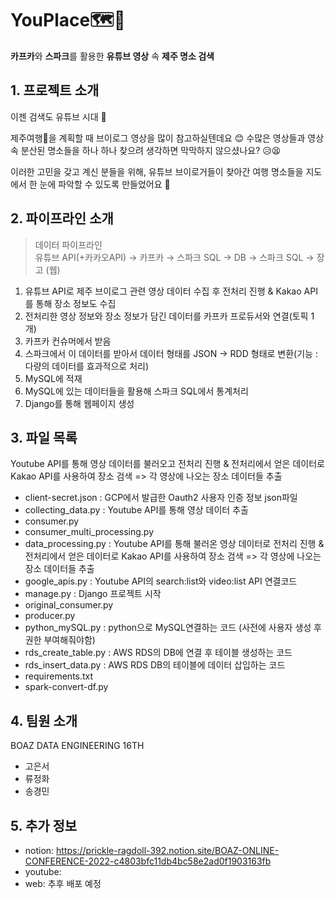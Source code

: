# YouPlace🗺️🍊
**카프카**와 **스파크**를 활용한 **유튜브 영상** 속 **제주 명소 검색**


## 1. 프로젝트 소개
이젠 검색도 유튜브 시대 🎈

제주여행🌴을 계획할 때 브이로그 영상을 많이 참고하실텐데요 😊
수많은 영상들과 영상 속 분산된 명소들을 하나 하나 찾으려 생각하면 막막하지 않으셨나요? 😥😫

이러한 고민을 갖고 계신 분들을 위해, 유튜브 브이로거들이 찾아간 여행 명소들을 지도에서 한 눈에 파악할 수 있도록 만들었어요 💙

## 2. 파이프라인 소개
> 데이터 파이프라인  
유튜브 API(+카카오API) → 카프카 →  스파크 SQL →  DB → 스파크 SQL → 장고 (웹)
1. 유튜브 API로 제주 브이로그 관련 영상 데이터 수집 후 전처리 진행 & Kakao API를 통해 장소 정보도 수집
2. 전처리한 영상 정보와 장소 정보가 담긴 데이터를 카프카 프로듀서와 연결(토픽 1개)
3. 카프카 컨슈머에서 받음
4. 스파크에서 이 데이터를 받아서 데이터 형태를 JSON → RDD 형태로 변환(기능 : 다량의 데이터를 효과적으로 처리)
5. MySQL에 적재
6. MySQL에 있는 데이터들을 활용해 스파크 SQL에서 통계처리
7. Django를 통해 웹페이지 생성

## 3. 파일 목록
Youtube API를 통해 영상 데이터를 불러오고 전처리 진행 & 전처리에서 얻은 데이터로 Kakao API를 사용하여 장소 검색 => 각 영상에 나오는 장소 데이터들 추출
+ client-secret.json : GCP에서 발급한 Oauth2 사용자 인증 정보 json파일
+ collecting_data.py : Youtube API를 통해 영상 데이터 추출
+ consumer.py
+ consumer_multi_processing.py
+ data_processing.py : Youtube API를 통해 불러온 영상 데이터로 전처리 진행 & 전처리에서 얻은 데이터로 Kakao API를 사용하여 장소 검색 => 각 영상에 나오는 장소 데이터들 추출
+ google_apis.py : Youtube API의 search:list와 video:list API 연결코드
+ manage.py : Django 프로젝트 시작
+ original_consumer.py
+ producer.py
+ python_mySQL.py : python으로 MySQL연결하는 코드 (사전에 사용자 생성 후 권한 부여해줘야함)
+ rds_create_table.py : AWS RDS의 DB에 연결 후 테이블 생성하는 코드
+ rds_insert_data.py : AWS RDS DB의 테이블에 데이터 삽입하는 코드
+ requirements.txt
+ spark-convert-df.py


## 4. 팀원 소개
BOAZ DATA ENGINEERING 16TH
* 고은서
* 류정화
* 송경민

## 5. 추가 정보
* notion: https://prickle-ragdoll-392.notion.site/BOAZ-ONLINE-CONFERENCE-2022-c4803bfc11db4bc58e2ad0f1903163fb
* youtube:
* web: 추후 배포 예정


